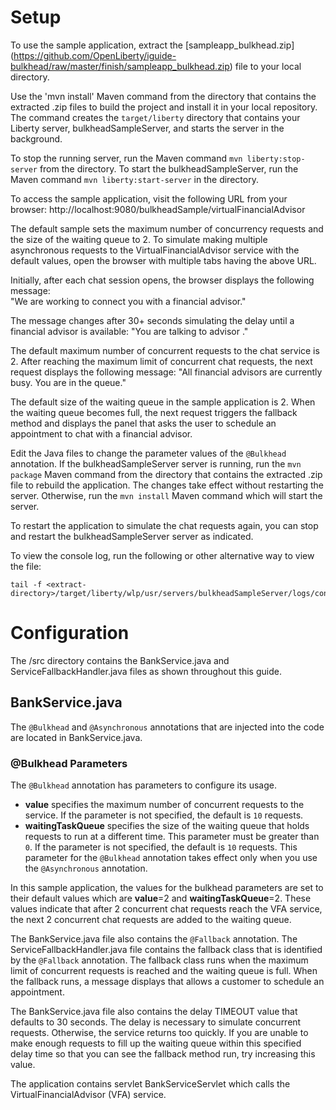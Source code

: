 # Setup

To use the sample application, extract the [sampleapp_bulkhead.zip] (https://github.com/OpenLiberty/iguide-bulkhead/raw/master/finish/sampleapp_bulkhead.zip) file to your local directory.

Use the 'mvn install' Maven command from the directory that contains the extracted .zip files to build the project and install it in your local repository. The command creates the `target/liberty` directory that contains your Liberty server, bulkheadSampleServer, and starts the server in the background.

To stop the running server, run the Maven command `mvn liberty:stop-server` from the <extract-directory> directory. To start the bulkheadSampleServer, run the Maven command `mvn liberty:start-server` in the <extract-directory> directory.

To access the sample application, visit the following URL from your browser:
      http://localhost:9080/bulkheadSample/virtualFinancialAdvisor

The default sample sets the maximum number of concurrency requests and the size of the waiting queue to 2.
To simulate making multiple asynchronous requests to the VirtualFinancialAdvisor service with the default values, open the browser with multiple tabs having the above URL. 

Initially, after each chat session opens, the browser displays the following message:  
      "We are working to connect you with a financial advisor." 

The message changes after 30+ seconds simulating the delay until a financial advisor is available:
      "You are talking to advisor <number>."
 
The default maximum number of concurrent requests to the chat service is 2. After reaching the maximum limit of concurrent chat requests, the next request displays the following message:
      "All financial advisors are currently busy. You are <number> in the queue."

The default size of the waiting queue in the sample application is 2. When the waiting queue becomes full, the next request triggers the fallback method and displays the panel that asks the user to schedule an appointment to chat with a financial advisor.

Edit the Java files to change the parameter values of the `@Bulkhead` annotation. If the bulkheadSampleServer server is running, run the `mvn package` Maven command from the directory that contains the extracted .zip file to rebuild the application. The changes take effect without restarting the server. Otherwise, run the `mvn install` Maven command which will start the server.

To restart the application to simulate the chat requests again, you can stop and restart the 
bulkheadSampleServer server as indicated.

To view the console log, run the following or other alternative way to view the file:

    tail -f <extract-directory>/target/liberty/wlp/usr/servers/bulkheadSampleServer/logs/console.log

# Configuration

The <extract-directory>/src directory contains the BankService.java and ServiceFallbackHandler.java files as shown throughout this guide. 

## BankService.java
The `@Bulkhead` and `@Asynchronous` annotations that are injected into the code are located in BankService.java. 

### @Bulkhead Parameters
The `@Bulkhead` annotation has parameters to configure its usage.
* **value** specifies the maximum number of concurrent requests to the service. If the parameter is not specified, the default is `10` requests.
* **waitingTaskQueue** specifies the size of the waiting queue that holds requests to run at a different time. This parameter must be greater than `0`. If the parameter is not specified, the default is `10` requests. This parameter for the `@Bulkhead` annotation takes effect only when you use the `@Asynchronous` annotation.

In this sample application, the values for the bulkhead parameters are set to their default values which 
are **value**=2 and **waitingTaskQueue**=2. These values indicate that after 2 concurrent chat requests 
reach the VFA service, the next 2 concurrent chat requests are added to the waiting queue.

The BankService.java file also contains the `@Fallback` annotation. The ServiceFallbackHandler.java file contains the fallback class that is identified by the `@Fallback` annotation. The fallback class runs when the maximum limit of concurrent requests is reached and the waiting queue is full. When the fallback runs, a message displays that allows a customer to schedule an appointment.

The BankService.java file also contains the delay TIMEOUT value that defaults to 30 seconds. The delay is necessary to simulate concurrent requests. Otherwise, the service returns too quickly. If you are unable to make enough requests to fill up the waiting queue within this specified delay time so that you can see the fallback method run, try increasing this value. 

The application contains servlet BankServiceServlet which calls the VirtualFinancialAdvisor (VFA) service.